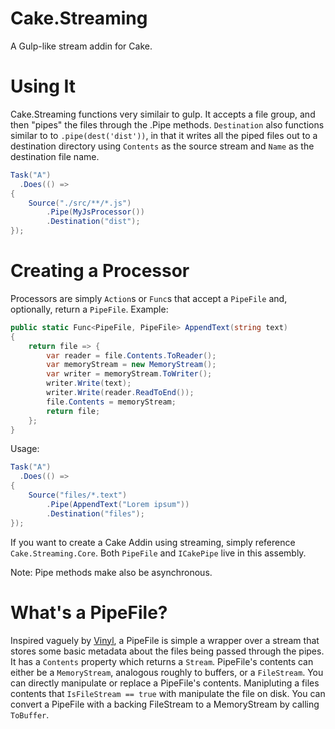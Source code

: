 # Cake.Streaming
A Gulp-like stream addin for Cake.

# Using It
Cake.Streaming functions very similair to gulp. It accepts a file group, and then "pipes" the files through the .Pipe methods. `Destination` also functions similar to to `.pipe(dest('dist'))`, in that it writes all the piped files out to a destination directory using `Contents` as the source stream and `Name` as the destination file name.
```csharp
Task("A")
  .Does(() =>
{
    Source("./src/**/*.js")
        .Pipe(MyJsProcessor())
        .Destination("dist");
});
```

# Creating a Processor
Processors are simply `Action`s or `Func`s that accept a `PipeFile` and, optionally, return a `PipeFile`.
Example:
```csharp
public static Func<PipeFile, PipeFile> AppendText(string text)
{
    return file => {
        var reader = file.Contents.ToReader();
        var memoryStream = new MemoryStream();
        var writer = memoryStream.ToWriter();
        writer.Write(text);
        writer.Write(reader.ReadToEnd());
        file.Contents = memoryStream;
        return file;
    };
}
```

Usage:
```csharp
Task("A")
  .Does(() =>
{
    Source("files/*.text")
        .Pipe(AppendText("Lorem ipsum"))
        .Destination("files");
});
```

If you want to create a Cake Addin using streaming, simply reference `Cake.Streaming.Core`. Both `PipeFile` and `ICakePipe` live in this assembly.

Note: Pipe methods make also be asynchronous.

# What's a PipeFile?
Inspired vaguely by [Vinyl](https://github.com/wearefractal/vinyl), a PipeFile is simple a wrapper over a stream that stores some basic metadata about the files being passed through the pipes. It has a `Contents` property which returns a `Stream`. PipeFile's contents can either be a `MemoryStream`, analogous roughly to buffers, or a `FileStream`. You can directly manipulate or replace a PipeFile's contents. Manipluting a files contents that `IsFileStream == true` with manipulate the file on disk. You can convert a PipeFile with a backing FileStream to a MemoryStream by calling `ToBuffer`.
